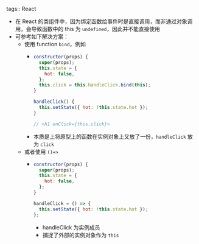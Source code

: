 tags:: React

- 在 React 的类组件中，因为绑定函数给事件时是直接调用，而非通过对象调用，会导致函数中的 this 为 `undefined`，因此并不能直接使用
- 可参考如下解决方案：
	- 使用 function `bind`，例如
		- ``` js
		  constructor(props) {
		    super(props);
		    this.state = {
		      hot: false,
		    };
		    this.click = this.handleClick.bind(this);
		  }
		  
		  handleClick() {
		    this.setState({ hot: !this.state.hot });
		  }
		  
		  // <h1 onClick={this.click}>
		  ```
		- 本质是上将原型上的函数在实例对象上又放了一份，`handleClick` 放为 `click`
	- 或者使用 `()=>`
		- ``` js
		  constructor(props) {
		    super(props);
		    this.state = {
		      hot: false,
		    };
		  }
		  
		  handleClick = () => {
		    this.setState({ hot: !this.state.hot });
		  };
		  ```
			- handleClick 为实例成员
			- 捕捉了外部的实例对象作为 `this`